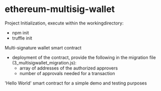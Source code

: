 # ethereum-multisig-wallet

Project Initialization, execute within the workingdirectory:
- npm init
- truffle init

Multi-signature wallet smart contract 
- deployment of the contract, provide the following in the migration file (3_multisigwallet_migration.js): 
  - array of addresses of the authorized approvers
  - number of approvals needed for a transaction 

'Hello World' smart contract for a simple demo and testing purposes
